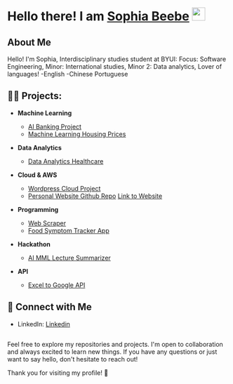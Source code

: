 
# Hello there! I am [Sophia Beebe](https://sophiabeebe.com) <img src="https://raw.githubusercontent.com/MartinHeinz/MartinHeinz/master/wave.gif" width="30px">

## About Me

Hello! I'm Sophia,
Interdisciplinary studies student at BYUI:
Focus: Software Engineering,
Minor: International studies,
Minor 2: Data analytics,
Lover of languages! -English -Chinese Portuguese


<h2> 👨‍💻 Projects:</h2>

- **Machine Learning**
  - [AI Banking Project](https://github.com/sophia62/AI-Banking-Project)
  - [Machine Learning Housing Prices](https://github.com/sophia62/Machine-Learning-Housing)
 
- **Data Analytics**
  
  - [Data Analytics Healthcare](https://github.com/sophia62/US-Healthcare-Charges-Data-Analysis)


- **Cloud & AWS**
  - [Wordpress Cloud Project](https://github.com/sophia62/Cloud-Project)
  - [Personal Website Github Repo](https://github.com/sophia62/Personal-website) [Link to Website](https://sophiabeebe.com/)
 
- **Programming**
  - [Web Scraper](https://github.com/sophia62/Web-Scraper)
  - [Food Symptom Tracker App](https://github.com/sophia62/food-symptoms-tracker)

 
- **Hackathon**
  - [AI MML Lecture Summarizer](https://github.com/cupofvilatte/scotti)

- **API**
  - [Excel to Google API](https://github.com/sophia62/Excel_to_Google_API)

  

## 🤳 Connect with Me

- LinkedIn: [Linkedin](https://www.linkedin.com/in/sophia10/)

##

Feel free to explore my repositories and projects. I'm open to collaboration and always excited to learn new things. If you have any questions or just want to say hello, don't hesitate to reach out!

Thank you for visiting my profile! 🚀
